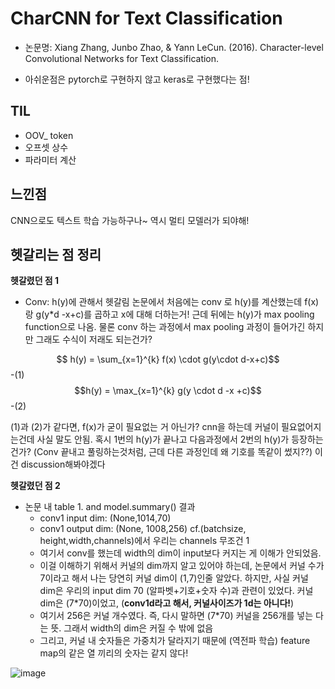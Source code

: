 
# CharCNN for Text Classification
- 논문명: Xiang Zhang, Junbo Zhao, & Yann LeCun. (2016). Character-level Convolutional Networks for Text Classification.


- 아쉬운점은 pytorch로 구현하지 않고 keras로 구현했다는 점!


## TIL
- OOV_ token
- 오프셋 상수
- 파라미터 계산


## 느낀점
CNN으로도 텍스트 학습 가능하구나~ 역시 멀티 모델러가 되야해!


## 헷갈리는 점 정리

**헷갈렸던 점 1**
- Conv: h(y)에 관해서 헷갈림
논문에서 처음에는 conv 로 h(y)를 계산했는데 f(x)랑 g(y\*d -x+c)를 곱하고 x에 대해 더하는거!
근데 뒤에는 h(y)가 max pooling function으로 나옴.
물론 conv 하는 과정에서 max pooling 과정이 들어가긴 하지만 그래도 수식이 저래도 되는건가?

$$ h(y) = \sum_{x=1}^{k} f(x) \cdot g(y\cdot d-x+c)$$ -(1)
$$h(y) = \max_{x=1}^{k} g(y \cdot d -x +c)$$ -(2)

(1)과 (2)가 같다면, f(x)가 굳이 필요없는 거 아닌가? cnn을 하는데 커널이 필요없어지는건데 사실 말도 안됨.
혹시 1번의 h(y)가 끝나고 다음과정에서 2번의 h(y)가 등장하는건가? 
(Conv 끝내고 풀링하는것처럼, 근데 다른 과정인데 왜 기호를 똑같이 썼지??)
이건 discussion해봐야겠다


**헷갈렸던 점 2**
- 논문 내 table 1. and model.summary() 결과 
  - conv1 input dim: (None,1014,70)
  - conv1 output dim: (None, 1008,256) cf.(batchsize, height,width,channels)에서 우리는 channels 무조건 1
  - 여기서 conv를 했는데 width의 dim이 input보다 커지는 게 이해가 안되었음.
  - 이걸 이해하기 위해서 커널의 dim까지 알고 있어야 하는데, 논문에서 커널 수가 7이라고 해서 나는 당연히 커널 dim이 (1,7)인줄 알았다. 하지만, 사실 커널 dim은 우리의 input dim 70 (알파벳+기호+숫자 수)과 관련이 있었다. 커널 dim은 (7\*70)이었고, (**conv1d라고 해서, 커널사이즈가 1d는 아니다!**)
  - 여기서 256은 커널 개수였다. 즉, 다시 말하면 (7\*70) 커널을 256개를 넣는 다는 뜻. 그래서 width의 dim은 커질 수 밖에 없음
  - 그리고, 커널 내 숫자들은 가중치가 달라지기 때문에 (역전파 학습) feature map의 같은 열 끼리의 숫자는 같지 않다!

 ![image](https://user-images.githubusercontent.com/77769026/148919910-5c0cbdb7-9247-4b1a-8d48-68f47be5d581.png)

